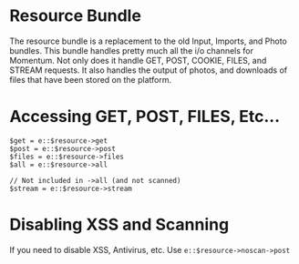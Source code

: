 Resource Bundle
===============
The resource bundle is a replacement to the old Input, Imports, and Photo bundles. This bundle handles pretty much all the i/o channels for Momentum. Not only does it handle GET, POST, COOKIE, FILES, and STREAM requests. It also handles the output of photos, and downloads of files that have been stored on the platform.

Accessing GET, POST, FILES, Etc...
==================================

	$get = e::$resource->get
	$post = e::$resource->post
	$files = e::$resource->files
	$all = e::$resource->all

	// Not included in ->all (and not scanned)
	$stream = e::$resource->stream

Disabling XSS and Scanning
==========================
If you need to disable XSS, Antivirus, etc. Use `e::$resource->noscan->post`